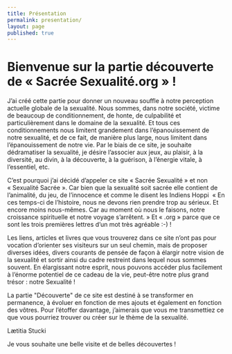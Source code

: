 ```yaml
---
title: Présentation
permalink: presentation/
layout: page
published: true
---
```



# Bienvenue sur la partie découverte de « Sacrée Sexualité.org » !

J’ai créé cette partie pour donner un nouveau souffle à notre perception actuelle globale de la sexualité. Nous sommes, dans notre société, victime de beaucoup de conditionnement, de honte, de culpabilité et particulièrement dans le domaine de la sexualité. Et tous ces conditionnements nous limitent grandement dans l’épanouissement de notre sexualité, et de ce fait, de manière plus large, nous limitent dans l’épanouissement de notre vie. Par le biais de ce site, je souhaite dédramatiser la sexualité, je désire l’associer aux jeux, au plaisir, à la diversité, au divin, à la découverte, à la guérison, à l’énergie vitale, à l’essentiel, etc.

C’est pourquoi j’ai décidé d’appeler ce site « Sacrée Sexualité » et non « Sexualité Sacrée ». Car bien que la sexualité soit sacrée elle contient de l’animalité, du jeu, de l’innocence et comme le disent les Indiens Hoppi  « En ces temps-ci de l’histoire, nous ne devons rien prendre trop au sérieux. Et encore moins nous-mêmes. Car au moment où nous le faisons, notre croissance spirituelle et notre voyage s’arrêtent. » Et « .org » parce que ce sont les trois premières lettres d’un mot très agréable :-) !

Les liens, articles et livres que vous trouverez dans ce site n’ont pas pour vocation d’orienter ses visiteurs sur un seul chemin, mais de proposer diverses idées, divers courants de pensée de façon à élargir notre vision de la sexualité et sortir ainsi du cadre restreint dans lequel nous sommes souvent. En élargissant notre esprit, nous pouvons accéder plus facilement à l’énorme potentiel de ce cadeau de la vie, peut-être notre plus grand trésor : notre Sexualité !

La partie "Découverte" de ce site est destiné à se transformer en permanence, à évoluer en fonction de mes ajouts et également en fonction des vôtres. Pour l’étoffer davantage, j’aimerais que vous me transmettiez ce que vous pourriez trouver ou créer sur le thème de la sexualité.

Lætitia Stucki

Je vous souhaite une belle visite et de belles découvertes !

